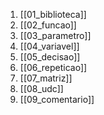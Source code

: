 
1. [[01_biblioteca]]
2. [[02_funcao]]
3. [[03_parametro]]
4. [[04_variavel]]
5. [[05_decisao]]
6. [[06_repeticao]]
7. [[07_matriz]]
8. [[08_udc]]
9. [[09_comentario]]

